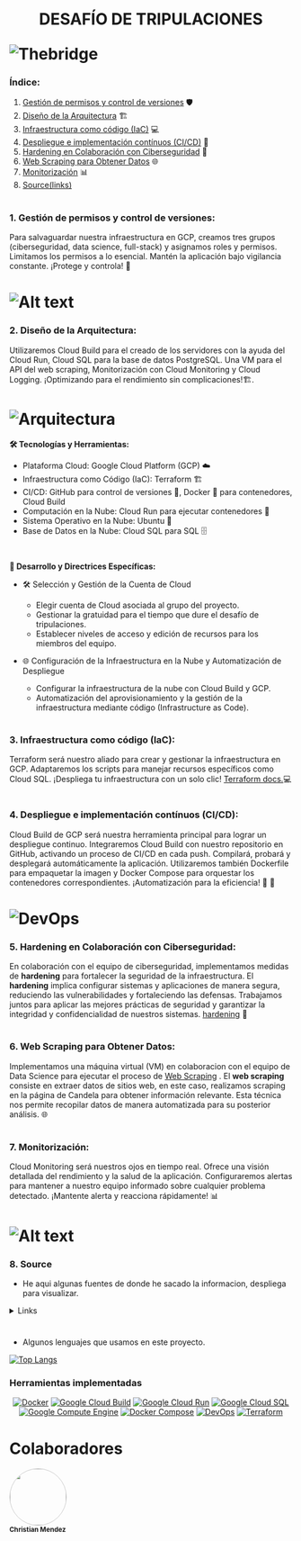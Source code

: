 # <p align="center">DESAFÍO DE TRIPULACIONES</p> ![Thebridge](img/TheBridge_logo.png)


### Índice:
1. [Gestión de permisos y control de versiones](#1-gestión-de-permisos-y-control-de-versiones) 🛡️
2. [Diseño de la Arquitectura](#2-diseño-de-la-arquitectura) 🏗️
3. [Infraestructura como código (IaC)](#3-infraestructura-como-código-iac) 💻
4. [Despliegue e implementación contínuos (CI/CD)](#4-despliegue-e-implementación-contínuos-cicd) 🔄
5. [Hardening en Colaboración con Ciberseguridad](#5-hardening-en-colaboración-con-ciberseguridad) 🔐
6. [Web Scraping para Obtener Datos](#6-web-scraping-para-obtener-datos) 🌐
7. [Monitorización](#7-monitorización) 📊
8. [Source(links)](#8-source)
#



### 1. Gestión de permisos y control de versiones:
Para salvaguardar nuestra infraestructura en GCP, creamos tres grupos (ciberseguridad, data science, full-stack) y asignamos roles y permisos. Limitamos los permisos a lo esencial. Mantén la aplicación bajo vigilancia constante. ¡Protege y controla! 🔐

# ![Alt text](img/image.png)

### 2. Diseño de la Arquitectura:
Utilizaremos Cloud Build para el creado de los servidores con la ayuda del Cloud Run, Cloud SQL para la base de datos PostgreSQL. Una VM para el API del web scraping, Monitorización con Cloud Monitoring y Cloud Logging. ¡Optimizando para el rendimiento sin complicaciones!🏗️. 

# ![Arquitectura](Design/00.png) 

**🛠️ Tecnologías y Herramientas:**


- Plataforma Cloud: Google Cloud Platform (GCP) ☁️
- Infraestructura como Código (IaC): Terraform 🏗️
- CI/CD: GitHub para control de versiones 🔄, Docker 🐳 para contenedores, Cloud Build
- Computación en la Nube: Cloud Run para ejecutar contenedores 🚀
- Sistema Operativo en la Nube: Ubuntu 🐧
- Base de Datos en la Nube: Cloud SQL para SQL 🗄️
#
**📝 Desarrollo y Directrices Específicas:**
- 🛠️ Selección y Gestión de la Cuenta de Cloud
  - Elegir cuenta de Cloud asociada al grupo del proyecto.
  - Gestionar la gratuidad para el tiempo que dure el desafío de tripulaciones.
  - Establecer niveles de acceso y edición de recursos para los miembros del equipo.

- 🌐 Configuración de la Infraestructura en la Nube y Automatización de Despliegue
  - Configurar la infraestructura de la nube con Cloud Build y GCP.
  - Automatización del aprovisionamiento y la gestión de la infraestructura mediante código (Infrastructure as Code).
#
### 3. Infraestructura como código (IaC):
Terraform será nuestro aliado para crear y gestionar la infraestructura en GCP. Adaptaremos los scripts para manejar recursos específicos como Cloud SQL. ¡Despliega tu infraestructura con un solo clic! [Terraform docs.](/terraform/)💻
#
### 4. Despliegue e implementación contínuos (CI/CD):
Cloud Build de GCP será nuestra herramienta principal para lograr un despliegue continuo. Integraremos Cloud Build con nuestro repositorio en GitHub, activando un proceso de CI/CD en cada push. Compilará, probará y desplegará automáticamente la aplicación. Utilizaremos también Dockerfile para empaquetar la imagen y Docker Compose para orquestar los contenedores correspondientes. ¡Automatización para la eficiencia! 🔄 🐳
# ![DevOps](Design/9.png)


### 5. Hardening en Colaboración con Ciberseguridad:
En colaboración con el equipo de ciberseguridad, implementamos medidas de **hardening** para fortalecer la seguridad de la infraestructura. El **hardening** implica configurar sistemas y aplicaciones de manera segura, reduciendo las vulnerabilidades y fortaleciendo las defensas. Trabajamos juntos para aplicar las mejores prácticas de seguridad y garantizar la integridad y confidencialidad de nuestros sistemas. [hardening](hardening/hardening.sh) 🔐
#
### 6. Web Scraping para Obtener Datos:
Implementamos una máquina virtual (VM) en colaboracion con el equipo de Data Science para ejecutar el proceso de [Web Scraping](/Webscrapping/)
. El **web scraping** consiste en extraer datos de sitios web, en este caso, realizamos scraping en la página de Candela para obtener información relevante. Esta técnica nos permite recopilar datos de manera automatizada para su posterior análisis. 🌐
#
### 7. Monitorización:
Cloud Monitoring será nuestros ojos en tiempo real. Ofrece una visión detallada del rendimiento y la salud de la aplicación. Configuraremos alertas para mantener a nuestro equipo informado sobre cualquier problema detectado. ¡Mantente alerta y reacciona rápidamente! 📊

# ![Alt text](img/image-1.png)

### 8. Source

- He aqui algunas fuentes de donde he sacado la informacion, despliega para visualizar.

<details>
  <summary>Links</summary>
  
- [Terraform](https://www.terraform.io/)

- [Google Cloud Platform](https://cloud.google.com/)
  
- [Documentación general de Google Cloud](https://cloud.google.com/docs)
- [Documentación de Google Cloud Deployment Manager](https://cloud.google.com/deployment-manager/docs)
- [Documentación de Cloud Run](https://cloud.google.com/run/docs)
- [Documentación de Cloud SQL](https://cloud.google.com/sql/docs)
- [Documentación de Cloud Storage](https://cloud.google.com/storage/docs)
- [Documentación de asistencia de Google Cloud Deployment Manager](https://cloud.google.com/deployment-manager/docs/support/getting-help)
- [Documentación de Cloud Run (Guías de inicio rápido y despliegue de servicios en diferentes lenguajes)](https://cloud.google.com/run/docs)
- [Página de Cloud SQL](https://cloud.google.com/sql)
- [Guía de PoC de Citrix DaaS para la configuración de un entorno de Google Cloud](https://docs.citrix.com/en-us/tech-zone/enterprise-mobility/google-cloud-platform.html)
- [Documentación de Firebase Hosting para la entrega de contenido dinámico y la creación de microservicios con Cloud Run](https://firebase.google.com/docs/hosting)
- [Artículo de Rootstack - Comparación entre GCP y otros proveedores de servicios en la nube](https://www.rootstack.com/blog/google-cloud-platform-vs-aws-vs-azure-vs-ibm-cloud)

</details>

#
- Algunos lenguajes que usamos en este proyecto.

[![Top Langs](https://github-readme-stats.vercel.app/api/top-langs/?username=christianmendez1501&layout=pie)](https://github.com/The-Bridge-Challenge/Challenge)


### Herramientas implementadas

<div align="center">
  
[![Docker](https://img.shields.io/badge/Docker-2CA5E0?style=for-the-badge&logo=docker&logoColor=white)](https://www.docker.com/)
[![Google Cloud Build](https://img.shields.io/badge/Google%20Cloud%20Build-1582C8?style=for-the-badge&logo=google-cloud&logoColor=white)](https://cloud.google.com/cloud-build)
[![Google Cloud Run](https://img.shields.io/badge/Google%20Cloud%20Run-02B3E4?style=for-the-badge&logo=google-cloud&logoColor=white)](https://cloud.google.com/run)
[![Google Cloud SQL](https://img.shields.io/badge/Google%20Cloud%20SQL-4285F4?style=for-the-badge&logo=google-cloud&logoColor=white)](https://cloud.google.com/sql)
[![Google Compute Engine](https://img.shields.io/badge/Google%20Compute%20Engine-4285F4?style=for-the-badge&logo=google-cloud&logoColor=white)](https://cloud.google.com/compute)
[![Docker Compose](https://img.shields.io/badge/Docker%20Compose-2496ED?style=for-the-badge&logo=docker&logoColor=white)](https://docs.docker.com/compose/)
[![DevOps](https://img.shields.io/badge/DevOps-000000?style=for-the-badge&logo=devops&logoColor=white)](https://en.wikipedia.org/wiki/DevOps)
[![Terraform](https://img.shields.io/badge/Terraform-623CE4?style=for-the-badge&logo=terraform&logoColor=white)](https://www.terraform.io/)
  
</div>

# Colaboradores

<p align="left">
  <a href="https://github.com/christianmendez1501">
    <img src="https://avatars.githubusercontent.com/u/143126480?s=400&u=9ded5cfc09f8bb2bc6a97a7992cab9b2995bc616&v=4" width="100px;" style="border-radius: 50%; border: 1px solid #ccc;" alt=""/>
  </a>
  <br/>
  <sub>
    <b>Christian Mendez</b>
  </sub>
  <br/>
  <a href="https://github.com/christianmendez1501" title="GitHub"></a> 
  <a href="https://github.com/christianmendez1501" title="GitHub"></a>
</p>


